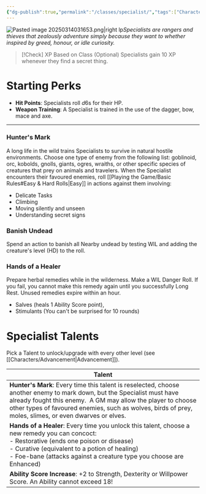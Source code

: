 ```yaml
---
{"dg-publish":true,"permalink":"/classes/specialist/","tags":["Characters"],"created":"2025-01-02T11:24:07.334-05:00","updated":"2025-03-17T16:23:55.132-04:00"}
---
```


![Pasted image 20250314031653.png|right lp](/img/user/zRSC/images/Pasted%20image%2020250314031653.png)*Specialists are rangers and thieves that zealously adventure simply because they want to whether inspired by greed, honour, or idle curiosity.*

>[!Check] XP Based on Class (Optional)
>Specialists gain 10 XP whenever they find a secret thing.

# Starting Perks
- **Hit Points**: Specialists roll $d6$s for their HP. 
- **Weapon Training**: A Specialist is trained in the use of the dagger, bow, mace and axe.

---
### Hunter's Mark
A long life in the wild trains Specialists to survive in natural hostile environments. Choose one type of enemy from the following list: goblinoid, orc, kobolds, gnolls, giants, ogres, wraiths, or other specific species of creatures that prey on animals and travelers. When the Specialist encounters their favoured enemies, roll [[Playing the Game/Basic Rules#Easy & Hard Rolls\|Easy]] in actions against them involving:
- Delicate Tasks
- Climbing
- Moving silently and unseen
- Understanding secret signs
### Banish Undead
Spend an action to banish all Nearby undead by testing WIL and adding the creature's level (HD) to the roll.
### Hands of a Healer
Prepare herbal remedies while in the wilderness. Make a WIL Danger Roll. If you fail, you cannot make this remedy again until you successfully Long Rest. Unused remedies expire within an hour.
- Salves (heals 1 Ability Score point), 
- Stimulants (You can't be surprised for 10 rounds)

# Specialist Talents
Pick a Talent to unlock/upgrade with every other level (see [[Characters/Advancement\|Advancement]]).

| Talent                                                                                                                                                                                                                                                                                            |
| ------------------------------------------------------------------------------------------------------------------------------------------------------------------------------------------------------------------------------------------------------------------------------------------------- |
| **Hunter's Mark**: Every time this talent is reselected, choose another enemy to mark down, but the Specialist must have already fought this enemy.  A GM may allow the player to choose other types of favoured enemies, such as wolves, birds of prey, moles, slimes, or even dwarves or elves. |
| **Hands of a Healer**: Every time you unlock this talent, choose a new remedy you can concoct:<br>- Restorative (ends one poison or disease)<br>- Curative (equivalent to a potion of healing)<br>- Foe-bane (attacks against a creature type you choose are Enhanced)                            |
| **Ability Score Increase**: +2 to Strength, Dexterity or Willpower Score. An Ability cannot exceed 18!                                                                                                                                                                                            |
